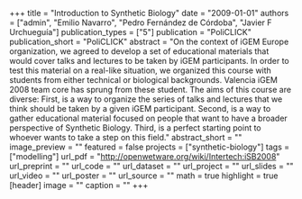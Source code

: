 +++
title = "Introduction to Synthetic Biology"
date = "2009-01-01"
authors = ["admin", "Emilio Navarro", "Pedro Fernández de Córdoba", "Javier F Urchueguía"]
publication_types = ["5"]
publication = "PoliCLICK"
publication_short = "PoliCLICK"
abstract = "On the context of iGEM Europe organization, we agreed to develop a set of educational materials that would cover talks and lectures to be taken by iGEM participants. In order to test this material on a real-like situation, we organized this course with students from either technical or biological backgrounds. Valencia iGEM 2008 team core has sprung from these student. The aims of this course are diverse: First, is a way to organize the series of talks and lectures that we think should be taken by a given iGEM participant. Second, is a way to gather educational material focused on people that want to have a broader perspective of Synthetic Biology. Third, is a perfect starting point to whoever wants to take a step on this field."
abstract_short = ""
image_preview = ""
featured = false
projects = ["synthetic-biology"]
tags = ["modelling"]
url_pdf = "http://openwetware.org/wiki/Intertech:iSB2008"
url_preprint = ""
url_code = ""
url_dataset = ""
url_project = ""
url_slides = ""
url_video = ""
url_poster = ""
url_source = ""
math = true
highlight = true
[header]
image = ""
caption = ""
+++
